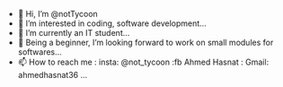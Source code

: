 - 👋 Hi, I’m @notTycoon
- 👀 I’m interested in coding, software development...
- 🌱 I’m currently an IT student...
- 💞️ Being a beginner, I’m looking forward to work on small modules for softwares...
- 📫 How to reach me : insta: @not_tycoon :fb Ahmed Hasnat : Gmail: ahmedhasnat36 ...

<!---
notTycoon/notTycoon is a ✨ special ✨ repository because its `README.md` (this file) appears on your GitHub profile.
You can click the Preview link to take a look at your changes.
--->
